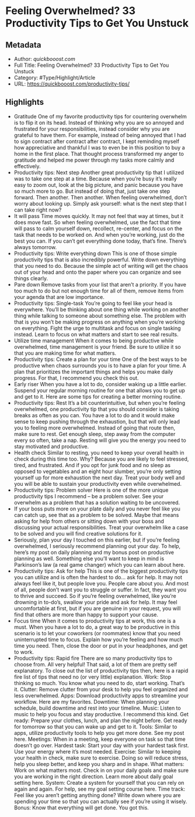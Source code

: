 # Feeling Overwhelmed? 33 Productivity Tips to Get You Unstuck

## Metadata

* Author: *quickbooost.com*
* Full Title: Feeling Overwhelmed? 33 Productivity Tips to Get You Unstuck
* Category: #Type/Highlight/Article
* URL: https://quickbooost.com/productivity-tips/

## Highlights

* Gratitude
  One of my favorite productivity tips for countering overwhelm is to flip it on its head. Instead of thinking why you are so annoyed and frustrated for your responsibilities, instead consider why you are grateful to have them.
  For example, instead of being annoyed that I had to sign contract after contract after contract, I kept reminding myself how appreciative and thankful I was to even be in this position to buy a home in the first place.
  That thought process transformed my anger to gratitude and helped me power through my tasks more calmly and effectively.
* Productivity tips: Next step
  Another great productivity tip that I utilized was to take one step at a time. Because when you’re busy it’s really easy to zoom out, look at the big picture, and panic because you have so much more to go.
  But instead of doing that, just take one step forward.
  Then another. Then another.
  When feeling overwhelmed, don’t worry about looking up. Simply ask yourself: what is the next step that I can take right now?
* It will pass
  Time moves quickly. It may not feel that way at times, but it does move fast. So when feeling overwhelmed, use the fact that time will pass to calm yourself down, recollect, re-center, and focus on the task that needs to be worked on.
  And when you’re working, just do the best you can. If you can’t get everything done today, that’s fine.
  There’s always tomorrow.
* Productivity tips: Write everything down
  This is one of those simple productivity tips that is also incredibly powerful. Write down everything that you need to do.
  Because the simple act of writing will get the chaos out of your head and onto the paper where you can organize and see things clearly.
* Pare down
  Remove tasks from your list that aren’t a priority. If you have too much to do but not enough time for all of them, remove items from your agenda that are low importance.
* Productivity tips: Single-task
  You’re going to feel like your head is everywhere. You’ll be thinking about one thing while working on another thing while talking to someone about something else.
  The problem with that is you won’t be making progress on anything when you’re working on everything.
  Fight the urge to multitask and focus on single tasking instead. Learn to focus on what matters and start to see real results.
* Utilize time management
  When it comes to being productive while overwhelmed, time management is your friend. Be sure to utilize it so that you are making time for what matters.
* Productivity tips: Create a plan for your time
  One of the best ways to be productive when chaos surrounds you is to have a plan for your time. A plan that prioritizes the important things and helps you make daily progress.
  For that, I recommend you check this out.
* Early riser
  When you have a lot to do, consider waking up a little earlier. Suspend your regular morning routine for one that allows you to get up and get to it.
  Here are some tips for creating a better morning routine.
* Productivity tips: Rest
  It’s a bit counterintuitive, but when you’re feeling overwhelmed, one productivity tip that you should consider is taking breaks as often as you can.
  You have a lot to do and it would make sense to keep pushing through the exhaustion, but that will only lead you to feeling more overwhelmed. Instead of going that route then, make sure to rest. Get enough sleep, step away from the computer every so often, take a nap.
  Resting will give you the energy you need to stay motivated and productive.
* Health check
  Similar to resting, you need to keep your overall health in check during this time too. Why? Because you are likely to feel stressed, tired, and frustrated.
  And if you opt for junk food and no sleep as opposed to vegetables and an eight hour slumber, you’re only setting yourself up for more exhaustion the next day.
  Treat your body well and you will be able to sustain your productivity even while overwhelmed.
* Productivity tips: Problem solver
  Here is one of the more unique productivity tips I recommend – be a problem solver. See your overwhelm as a problem that has a solution waiting to be uncovered.
* If your boss puts more on your plate daily and you never feel like you can catch up, see that as a problem to be solved. Maybe that means asking for help from others or sitting down with your boss and discussing your actual responsibilities.
  Treat your overwhelm like a case to be solved and you will find creative solutions for it.
* Seriously, plan your day
  I touched on this earlier, but if you’re feeling overwhelmed, I seriously recommend planning out your day.
  To help, here’s my post on daily planning and my bonus post on productive planning as well. Something else you’ll want to keep in mind is Parkinson’s law (a real game changer) which you can learn about here.
* Productivity tips: Ask for help
  This is one of the biggest productivity tips you can utilize and is often the hardest to do… ask for help.
  It may not always feel like it, but people love you. People care about you. And most of all, people don’t want you to struggle or suffer. In fact, they want you to thrive and succeed.
  So if you’re feeling overwhelmed, like you’re drowning in to-do’s, swallow your pride and ask for help. It may feel uncomfortable at first, but if you are genuine in your request, you will find that others are more than happy to support your cause.
* Focus time
  When it comes to productivity tips at work, this one is a must. When you have a lot to do, a great way to be productive in this scenario is to let your coworkers (or roommates) know that you need uninterrupted time to focus.
  Explain how you’re feeling and how much time you need. Then, close the door or put in your headphones, and get to work.
* Productivity tips: Rapid fire
  There are so many productivity tips to choose from. All very helpful! That said, a lot of them are pretty self explanatory.
  To close out the list of productivity tips then, here is a rapid fire list of tips that need no (or very little) explanation.
  Work: Stop thinking so much. You know what you need to do, start working. That’s it.
  Clutter: Remove clutter from your desk to help you feel organized and less overwhelmed.
  Apps: Download productivity apps to streamline your workflow. Here are my favorites.
  Downtime: When planning your schedule, build downtime and rest into your timeline.
  Music: Listen to music to help you focus and stay productive. I recommend this kind.
  Get ready: Prepare your clothes, lunch, and plan the night before. Get ready for tomorrow so that you can wake up and get to it.
  Tools: Similar to apps, utilize productivity tools to help you get more done. See my post here.
  Meetings: When in a meeting, keep everyone on task so that time doesn’t go over.
  Hardest task: Start your day with your hardest task first. Use your energy where it’s most needed.
  Exercise: Similar to keeping your health in check, make sure to exercise. Doing so will reduce stress, help you sleep better, and keep you sharp and in shape.
  What matters: Work on what matters most. Check in on your daily goals and make sure you are working in the right direction. Learn more about daily goal setting here.
  System: Create a system for yourself that you can rely on again and again. For help, see my goal setting course here.
  Time track: Feel like you aren’t getting anything done? Write down where you are spending your time so that you can actually see if you’re using it wisely.
  Bonus: Know that everything will get done. You got this.
